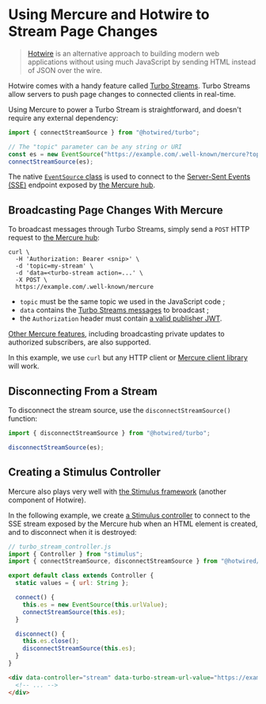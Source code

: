 # Using Mercure and Hotwire to Stream Page Changes

> [Hotwire](https://hotwire.dev) is an alternative approach to building modern web applications without using much JavaScript by sending HTML instead of JSON over the wire.

Hotwire comes with a handy feature called [Turbo Streams](https://turbo.hotwire.dev/handbook/streams).
Turbo Streams allow servers to push page changes to connected clients in real-time.

Using Mercure to power a Turbo Stream is straightforward, and doesn't require any external dependency:

```javascript
import { connectStreamSource } from "@hotwired/turbo";

// The "topic" parameter can be any string or URI
const es = new EventSource("https://example.com/.well-known/mercure?topic=my-stream");
connectStreamSource(es);
```

The native [`EventSource` class](https://developer.mozilla.org/en-US/docs/Web/API/EventSource) is used to connect to the [Server-Sent Events (SSE)](https://developer.mozilla.org/en-US/docs/Web/API/Server-sent_events) endpoint exposed by [the Mercure hub](../hub/install.md).

## Broadcasting Page Changes With Mercure

To broadcast messages through Turbo Streams, simply send a `POST` HTTP request to [the Mercure hub](../hub/install.md):

    curl \
      -H 'Authorization: Bearer <snip>' \
      -d 'topic=my-stream' \
      -d 'data=<turbo-stream action=...' \
      -X POST \
      https://example.com/.well-known/mercure

* `topic` must be the same topic we used in the JavaScript code ;
* `data` contains the [Turbo Streams messages](https://turbo.hotwire.dev/handbook/streams#stream-messages-and-actions) to broadcast ;
* the `Authorization` header must contain [a valid publisher JWT](../../spec/mercure.md#publication).

[Other Mercure features](../../spec/mercure.md#publication), including broadcasting private updates to authorized subscribers, are also supported.

In this example, we use `curl` but any HTTP client or [Mercure client library](awesome.md#client-libraries) will work.

## Disconnecting From a Stream

To disconnect the stream source, use the `disconnectStreamSource()` function:

```javascript
import { disconnectStreamSource } from "@hotwired/turbo";

disconnectStreamSource(es);
```

## Creating a Stimulus Controller

Mercure also plays very well with [the Stimulus framework](https://stimulus.hotwire.dev/) (another component of Hotwire).

In the following example, we create [a Stimulus controller](https://stimulus.hotwire.dev/handbook/hello-stimulus#controllers-bring-html-to-life) to connect to the SSE stream exposed by the Mercure hub when an HTML element is created, and to disconnect when it is destroyed:

```javascript
// turbo_stream_controller.js
import { Controller } from "stimulus";
import { connectStreamSource, disconnectStreamSource } from "@hotwired/turbo";

export default class extends Controller {
  static values = { url: String };

  connect() {
    this.es = new EventSource(this.urlValue);
    connectStreamSource(this.es);
  }

  disconnect() {
    this.es.close();
    disconnectStreamSource(this.es);
  }
}
```

```html
<div data-controller="stream" data-turbo-stream-url-value="https://example.com/.well-known/mercure?topic=my-stream">
  <!-- ... -->
</div>
```
